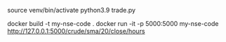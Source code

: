 
source venv/bin/activate
python3.9 trade.py 

docker build -t my-nse-code . 
docker run -it -p 5000:5000 my-nse-code 
http://127.0.0.1:5000/crude/sma/20/close/hours 